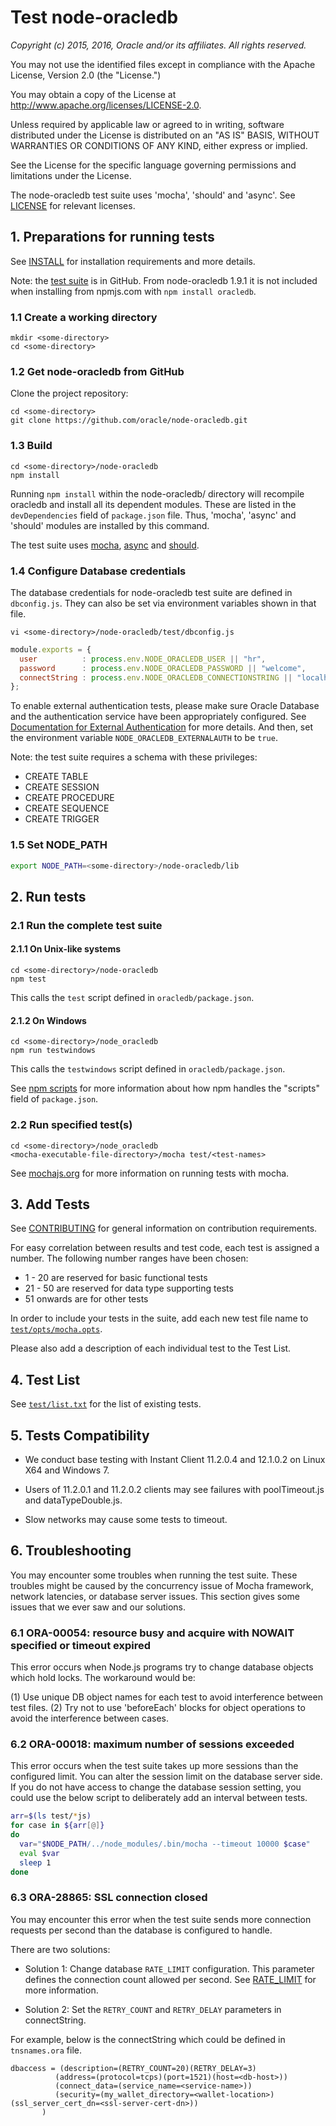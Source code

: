# Test node-oracledb

*Copyright (c) 2015, 2016, Oracle and/or its affiliates. All rights reserved.*

You may not use the identified files except in compliance with the Apache
License, Version 2.0 (the "License.")

You may obtain a copy of the License at
http://www.apache.org/licenses/LICENSE-2.0.

Unless required by applicable law or agreed to in writing, software
distributed under the License is distributed on an "AS IS" BASIS, WITHOUT
WARRANTIES OR CONDITIONS OF ANY KIND, either express or implied.

See the License for the specific language governing permissions and
limitations under the License.

The node-oracledb test suite uses 'mocha', 'should' and 'async'.  See
[LICENSE](https://github.com/oracle/node-oracledb/blob/master/LICENSE.md)
for relevant licenses.

## 1. Preparations for running tests

See [INSTALL](https://github.com/oracle/node-oracledb/blob/master/INSTALL.md)
for installation requirements and more details.

Note: the
[test suite](https://github.com/oracle/node-oracledb/tree/master/test)
is in GitHub.  From node-oracledb 1.9.1 it is not included when
installing from npmjs.com with `npm install oracledb`.

### 1.1 Create a working directory

```
mkdir <some-directory>
cd <some-directory>
```

### 1.2 Get node-oracledb from GitHub

Clone the project repository:

```
cd <some-directory>
git clone https://github.com/oracle/node-oracledb.git
```

### 1.3 Build

```
cd <some-directory>/node-oracledb
npm install
```

Running `npm install` within the node-oracledb/ directory will recompile
oracledb and install all its dependent modules.  These are listed
in the `devDependencies` field of `package.json` file.  Thus, 'mocha', 'async'
and 'should' modules are installed by this command.

The test suite uses [mocha](https://www.npmjs.com/package/mocha),
[async](https://www.npmjs.com/package/async) and
[should](https://www.npmjs.com/package/should).

### 1.4 Configure Database credentials

The database credentials for node-oracledb test suite are defined in `dbconfig.js`.
They can also be set via environment variables shown in that file.


```
vi <some-directory>/node-oracledb/test/dbconfig.js
```

```javascript
module.exports = {
  user          : process.env.NODE_ORACLEDB_USER || "hr",
  password      : process.env.NODE_ORACLEDB_PASSWORD || "welcome",
  connectString : process.env.NODE_ORACLEDB_CONNECTIONSTRING || "localhost/orcl"
};
```

To enable external authentication tests, please make sure Oracle Database
and the authentication service have been appropriately configured.  See
[Documentation for External Authentication](https://github.com/oracle/node-oracledb/blob/master/doc/api.md#extauth)
for more details. And then, set the environment variable `NODE_ORACLEDB_EXTERNALAUTH`
to be `true`.

Note: the test suite requires a schema with these privileges:

- CREATE TABLE
- CREATE SESSION
- CREATE PROCEDURE
- CREATE SEQUENCE
- CREATE TRIGGER

### 1.5 Set NODE_PATH

```bash
export NODE_PATH=<some-directory>/node-oracledb/lib
```

## 2. Run tests

### 2.1 Run the complete test suite

#### 2.1.1 On Unix-like systems

```
cd <some-directory>/node-oracledb
npm test
```

This calls the `test` script defined in `oracledb/package.json`.

#### 2.1.2 On Windows

```
cd <some-directory>/node_oracledb
npm run testwindows
```

This calls the `testwindows` script defined in `oracledb/package.json`.

See [npm scripts](https://docs.npmjs.com/misc/scripts) for more information
about how npm handles the "scripts" field of `package.json`.

### 2.2 Run specified test(s)

```
cd <some-directory>/node_oracledb
<mocha-executable-file-directory>/mocha test/<test-names>
```

See [mochajs.org](http://mochajs.org/) for more information on running tests with mocha.

## 3. Add Tests

See [CONTRIBUTING](https://github.com/oracle/node-oracledb/blob/master/CONTRIBUTING.md)
for general information on contribution requirements.

For easy correlation between results and test code, each test is
assigned a number. The following number ranges have been chosen:

- 1  - 20  are reserved for basic functional tests
- 21 - 50  are reserved for data type supporting tests
- 51 onwards are for other tests

In order to include your tests in the suite, add each new test file
name to [`test/opts/mocha.opts`](https://github.com/oracle/node-oracledb/blob/master/test/opts/mocha.opts).

Please also add a description of each individual test to the Test
List.

## 4. Test List

See [`test/list.txt`](https://github.com/oracle/node-oracledb/blob/master/test/list.txt)
for the list of existing tests.

## 5. Tests Compatibility

- We conduct base testing with Instant Client 11.2.0.4 and 12.1.0.2 on Linux X64
and Windows 7.

- Users of 11.2.0.1 and 11.2.0.2 clients may see failures with poolTimeout.js
and dataTypeDouble.js.

- Slow networks may cause some tests to timeout.

## 6. Troubleshooting

You may encounter some troubles when running the test suite. These troubles
might be caused by the concurrency issue of Mocha framework, network latencies,
or database server issues. This section gives some issues that we ever saw
and our solutions.

### 6.1 ORA-00054: resource busy and acquire with NOWAIT specified or timeout expired

This error occurs when Node.js programs try to change database objects which
hold locks. The workaround would be:

(1) Use unique DB object names for each test to avoid interference between
test files.
(2) Try not to use 'beforeEach' blocks for object operations to avoid
the interference between cases.

### 6.2 ORA-00018: maximum number of sessions exceeded

This error occurs when the test suite takes up more sessions than the
configured limit. You can alter the session limit on the database server side.
If you do not have access to change the database session setting, you could
use the below script to deliberately add an interval between tests.

```Bash
arr=$(ls test/*js)
for case in ${arr[@]}
do
  var="$NODE_PATH/../node_modules/.bin/mocha --timeout 10000 $case"
  eval $var
  sleep 1
done
```

### 6.3 ORA-28865: SSL connection closed

You may encounter this error when the test suite sends more connection
requests per second than the database is configured to handle.

There are two solutions:

- Solution 1: Change database `RATE_LIMIT` configuration. This parameter
defines the connection count allowed per second. See [RATE_LIMIT](https://docs.oracle.com/database/122/NETRF/Oracle-Net-Listener-parameters-in-listener-ora-file.htm#NETRF426)
for more information.

- Solution 2: Set the `RETRY_COUNT` and `RETRY_DELAY` parameters in
connectString.

For example, below is the connectString which could be defined in
`tnsnames.ora` file.

```
dbaccess = (description=(RETRY_COUNT=20)(RETRY_DELAY=3)
          (address=(protocol=tcps)(port=1521)(host=<db-host>))
          (connect_data=(service_name=<service-name>))
          (security=(my_wallet_directory=<wallet-location>)(ssl_server_cert_dn=<ssl-server-cert-dn>))
       )
```
